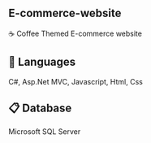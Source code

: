 <h2>E-commerce-website</h2>
<p>☕ Coffee Themed E-commerce website</p>

<h2>📝 Languages</h2>
<p>C#, Asp.Net MVC, Javascript, Html, Css</p>

<h2>📋 Database</h2>
<p>Microsoft SQL Server</p>


